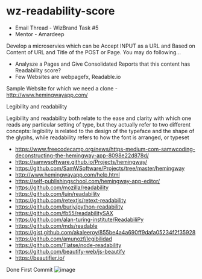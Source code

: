 # wz-readability-score
- Email Thread - WizBrand Task #5
- Mentor - Amardeep

Develop a microservies which can be Accept INPUT as a URL and Based on Content of URL and Title of the POST or Page. You may do following...
- Analysze a Pages and Give Consolidated Reports that this content has Readability score?
- Few Websites are webpagefx, Readable.io

Sample Website for which we need a clone - http://www.hemingwayapp.com/

Legibility and readability

Legibility and readability both relate to the ease and clarity with which one reads any particular setting of type, but they actually refer to two different concepts: legibility is related to the design of the typeface and the shape of the glyphs, while readability refers to how the font is arranged, or typeset


- https://www.freecodecamp.org/news/https-medium-com-samwcoding-deconstructing-the-hemingway-app-8098e22d878d/
- https://samwsoftware.github.io/Projects/hemingway/
- https://github.com/SamWSoftware/Projects/tree/master/hemingway
- http://www.hemingwayapp.com/help.html
- https://self-publishingschool.com/hemingway-app-editor/
- https://github.com/mozilla/readability
- https://github.com/luin/readability
- https://github.com/retextjs/retext-readability
- https://github.com/buriy/python-readability
- https://github.com/fb55/readabilitySAX
- https://github.com/alan-turing-institute/ReadabiliPy
- https://github.com/mds/readable
- https://gist.github.com/akaleeroy/855be4a4a690ff9dafa05234f2f35928
- https://github.com/amunozf/legibilidad
- https://github.com/Tjatse/node-readability
- https://github.com/beautify-web/js-beautify
- https://beautifier.io/

Done First Commit
![image](https://user-images.githubusercontent.com/55536475/151336655-ded64af3-e1a1-4193-aa3a-1c2aa7289bfc.png)
